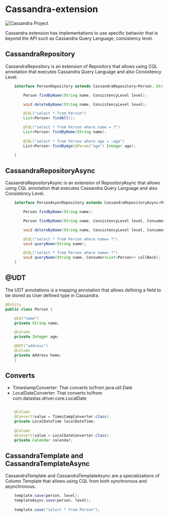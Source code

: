# Cassandra-extension

![Cassandra Project](https://github.com/JNOSQL/jnosql-site/blob/master/assets/img/logos/cassandra.png)


Cassandra extension has implementations to use specific behavior that is beyond the API such as Cassandra Query Language, consistency level.

## CassandraRepository

CassandraRepository is an extension of Repository that allows using CQL annotation that executes Cassandra Query Language and also Consistency Level.


```java
    interface PersonRepository extends CassandraRepository<Person, String> {

        Person findByName(String name, ConsistencyLevel level);

        void deleteByName(String name, ConsistencyLevel level);

        @CQL("select * from Person")
        List<Person> findAll();

        @CQL("select * from Person where name = ?")
        List<Person> findByName(String name);
        
        @CQL("select * from Person where age = :age")
        List<Person> findByAge(@Param("age") Integer age);

    }
```

## CassandraRepositoryAsync

CassandraRepositoryAsync is an extension of RepositoryAsync that allows using CQL annotation that executes Cassandra Query Language and also Consistency Level.


```java
    interface PersonAsyncRepository extends CassandraRepositoryAsync<Person, String> {

        Person findByName(String name);

        Person findByName(String name, ConsistencyLevel level, Consumer<List<Person>> callBack);

        void deleteByName(String name, ConsistencyLevel level, Consumer<Void> callBack);

        @CQL("select * from Person where name= ?")
        void queryName(String name);

        @CQL("select * from Person where name= ?")
        void queryName(String name, Consumer<List<Person>> callBack);
    }
```

## @UDT

The UDT annotations is a mapping annotation that allows defining a field to be stored as User defined type in Cassandra.

```java
@Entity
public class Person {

    @Id("name")
    private String name;

    @Column
    private Integer age;

    @UDT("address")
    @Column
    private Address home;
    }
```

## Converts

* TimestampConverter: That converts to/from java.util.Date
* LocalDateConverter: That converts to/from com.datastax.driver.core.LocalDate

```java

    @Column
    @Convert(value = TimestampConverter.class)
    private LocalDateTime localDateTime;
   
    @Column
    @Convert(value = LocalDateConverter.class)
    private Calendar calendar;

```

## CassandraTemplate and CassandraTemplateAsync

CassandraTemplate and CassandraTemplateAsync are a specializations of Column Template that allows using CQL from both synchronous and asynchronous.

```java
    template.save(person, level);
    templateAsync.save(person, level);
    
    template.save("select * from Person");

```

